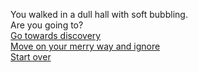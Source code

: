 You walked in a dull hall with soft bubbling.  
Are you going to?  
[Go towards discovery](go-towards-discovery.md)  
[Move on your merry way and ignore](ignore.md)  
[Start over](../README.md)